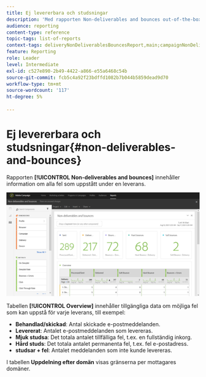 ```yaml
---
title: Ej levererbara och studsningar
description: 'Med rapporten Non-deliverables and bounces out-of-the-box får du reda på vilka fel som kan uppstå vid leveransen. '
audience: reporting
content-type: reference
topic-tags: list-of-reports
context-tags: deliveryNonDeliverablesBouncesReport,main;campaignNonDeliverablesBouncesReport,main;programNonDeliverablesBouncesReport,main
feature: Reporting
role: Leader
level: Intermediate
exl-id: c527e890-2b49-4422-a866-e55a6468c54b
source-git-commit: fcb5c4a92f23bdffd1082b7b044b5859dead9d70
workflow-type: tm+mt
source-wordcount: '117'
ht-degree: 5%

---
```


# Ej levererbara och studsningar{#non-deliverables-and-bounces}

Rapporten **[!UICONTROL Non-deliverables and bounces]** innehåller information om alla fel som uppstått under en leverans.

![](assets/delivery_reports_7.png)

Tabellen **[!UICONTROL Overview]** innehåller tillgängliga data om möjliga fel som kan uppstå för varje leverans, till exempel:

* **Behandlad/skickad**: Antal skickade e-postmeddelanden.
* **Levererat**: Antalet e-postmeddelanden som levereras.
* **Mjuk studsa**: Det totala antalet tillfälliga fel, t.ex. en fullständig inkorg.
* **Hård studs**: Det totala antalet permanenta fel, t.ex. fel e-postadress.
* **studsar + fel**: Antalet meddelanden som inte kunde levereras.

I tabellen **Uppdelning efter domän** visas gränserna per mottagares domäner.
